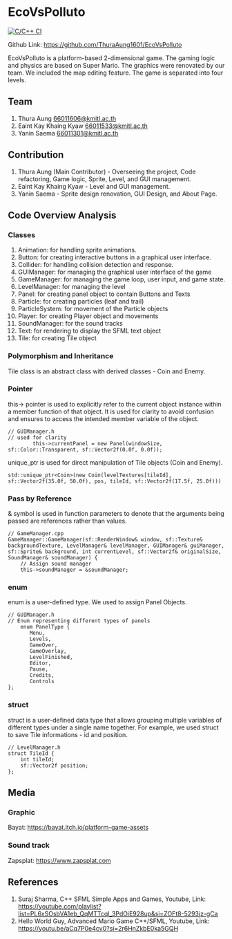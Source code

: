# EcoVsPolluto

[![C/C++ CI](https://github.com/ThuraAung1601/EcoVsPolluto/actions/workflows/c-cpp.yml/badge.svg)](https://github.com/ThuraAung1601/EcoVsPolluto/actions/workflows/c-cpp.yml)

Github Link: https://github.com/ThuraAung1601/EcoVsPolluto

EcoVsPolluto is a platform-based 2-dimensional game. The gaming logic and physics are based on Super Mario.
The graphics were renovated by our team. We included the map editing feature. The game is separated into four levels.

## Team
1. Thura Aung <66011606@kmitl.ac.th>
2. Eaint Kay Khaing Kyaw <66011533@kmitl.ac.th>
3. Yanin Saema <66011301@kmitl.ac.th>

## Contribution
1. Thura Aung (Main Contributor) - Overseeing the project, Code refactoring, Game logic, Sprite, Level, and GUI management.
2. Eaint Kay Khaing Kyaw - Level and GUI management.
3. Yanin Saema - Sprite design renovation, GUI Design, and About Page.

## Code Overview Analysis 
### Classes
1. Animation: for handling sprite animations.
2. Button: for creating interactive buttons in a graphical user interface.
3. Collider: for handling collision detection and response.
4. GUIManager: for managing the graphical user interface of the game
5. GameManager: for managing the game loop, user input, and game state.
6. LevelManager: for managing the level
7. Panel: for creating panel object to contain Buttons and Texts
8. Particle: for creating particles (leaf and trail) 
9. ParticleSystem: for movement of the Particle objects
10. Player: for creating Player object and movements
11. SoundManager: for the sound tracks
12. Text: for rendering to display the SFML text object
13. Tile: for creating Tile object

### Polymorphism and Inheritance
Tile class is an abstract class with derived classes - Coin and Enemy.

### Pointer
this-> pointer is used to explicitly refer to the current object instance within a member function of that object. It is used for clarity to avoid confusion and ensures to access the intended member variable of the object.
```
// GUIManager.h
// used for clarity
		this->currentPanel = new Panel(windowSize, sf::Color::Transparent, sf::Vector2f(0.0f, 0.0f));
```

unique_ptr is used for direct manipulation of Tile objects (Coin and Enemy).
```
std::unique_ptr<Coin>(new Coin(levelTextures[tileId], sf::Vector2f(35.0f, 50.0f), pos, tileId, sf::Vector2f(17.5f, 25.0f)))
```

### Pass by Reference
& symbol is used in function parameters to denote that the arguments being passed are references rather than values.

```
// GameManager.cpp
GameManager::GameManager(sf::RenderWindow& window, sf::Texture& backgroundTexture, LevelManager& levelManager, GUIManager& guiManager, sf::Sprite& background, int currentLevel, sf::Vector2f& originalSize, SoundManager& soundManager) {
    // Assign sound manager
    this->soundManager = &soundManager;
```

### enum
enum is a user-defined type. We used to assign Panel Objects.
```
// GUIManager.h
// Enum representing different types of panels
	enum PanelType { 
	   Menu, 
	   Levels, 
	   GameOver, 
	   GameOverlay, 
	   LevelFinished, 
	   Editor, 
	   Pause, 
	   Credits, 
	   Controls 
};
```

### struct
struct is a user-defined data type that allows grouping multiple variables of different types under a single name together. For example, we used struct to save Tile informations - id and position.

```
// LevelManager.h
struct TileId {
	int tileId;
	sf::Vector2f position;
};
```

## Media 
### Graphic 
Bayat: https://bayat.itch.io/platform-game-assets

### Sound track
Zapsplat: https://www.zapsplat.com

## References
1. Suraj Sharma, C++ SFML Simple Apps and Games, Youtube, Link: https://youtube.com/playlist?list=PL6xSOsbVA1eb_QqMTTcql_3PdOiE928up&si=ZOFt8-5293jz-gCa
2. Hello World Guy, Advanced Mario Game C++/SFML, Youtube, Link: https://youtu.be/aCq7P0e4cv0?si=2r6HnZkbE0ka5GQH
